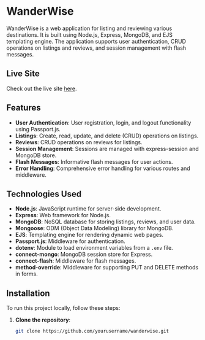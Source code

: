 # WanderWise

WanderWise is a web application for listing and reviewing various destinations. It is built using Node.js, Express, MongoDB, and EJS templating engine. The application supports user authentication, CRUD operations on listings and reviews, and session management with flash messages.

## Live Site

Check out the live site [here](https://wander-wise.onrender.com/listings).

## Features

- **User Authentication**: User registration, login, and logout functionality using Passport.js.
- **Listings**: Create, read, update, and delete (CRUD) operations on listings.
- **Reviews**: CRUD operations on reviews for listings.
- **Session Management**: Sessions are managed with express-session and MongoDB store.
- **Flash Messages**: Informative flash messages for user actions.
- **Error Handling**: Comprehensive error handling for various routes and middleware.

## Technologies Used

- **Node.js**: JavaScript runtime for server-side development.
- **Express**: Web framework for Node.js.
- **MongoDB**: NoSQL database for storing listings, reviews, and user data.
- **Mongoose**: ODM (Object Data Modeling) library for MongoDB.
- **EJS**: Templating engine for rendering dynamic web pages.
- **Passport.js**: Middleware for authentication.
- **dotenv**: Module to load environment variables from a `.env` file.
- **connect-mongo**: MongoDB session store for Express.
- **connect-flash**: Middleware for flash messages.
- **method-override**: Middleware for supporting PUT and DELETE methods in forms.

## Installation

To run this project locally, follow these steps:

1. **Clone the repository**:
   ```bash
   git clone https://github.com/yourusername/wanderwise.git


